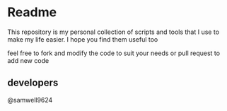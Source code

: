 # Readme

This repository is my personal collection of scripts and tools that I use to make my life easier. I hope you find them useful too

feel free to fork and modify the code to suit your needs or pull request to add new code

## developers

@samwell9624
